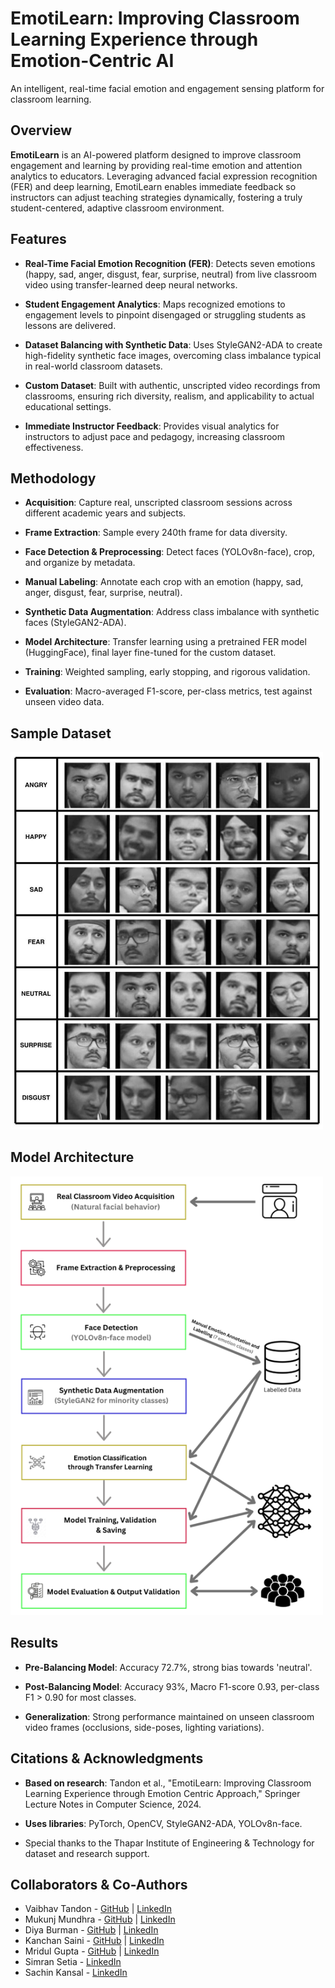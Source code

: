 # EmotiLearn: Improving Classroom Learning Experience through Emotion-Centric AI

An intelligent, real-time facial emotion and engagement sensing platform for classroom learning.

## Overview

**EmotiLearn** is an AI-powered platform designed to improve classroom engagement and learning by providing real-time emotion and attention analytics to educators. Leveraging advanced facial expression recognition (FER) and deep learning, EmotiLearn enables immediate feedback so instructors can adjust teaching strategies dynamically, fostering a truly student-centered, adaptive classroom environment.

## Features

- **Real-Time Facial Emotion Recognition (FER)**: Detects seven emotions (happy, sad, anger, disgust, fear, surprise, neutral) from live classroom video using transfer-learned deep neural networks.

- **Student Engagement Analytics**: Maps recognized emotions to engagement levels to pinpoint disengaged or struggling students as lessons are delivered.

- **Dataset Balancing with Synthetic Data**: Uses StyleGAN2-ADA to create high-fidelity synthetic face images, overcoming class imbalance typical in real-world classroom datasets.

- **Custom Dataset**: Built with authentic, unscripted video recordings from classrooms, ensuring rich diversity, realism, and applicability to actual educational settings.

- **Immediate Instructor Feedback**: Provides visual analytics for instructors to adjust pace and pedagogy, increasing classroom effectiveness.

## Methodology

- **Acquisition**: Capture real, unscripted classroom sessions across different academic years and subjects.

- **Frame Extraction**: Sample every 240th frame for data diversity.

- **Face Detection & Preprocessing**: Detect faces (YOLOv8n-face), crop, and organize by metadata.

- **Manual Labeling**: Annotate each crop with an emotion (happy, sad, anger, disgust, fear, surprise, neutral).

- **Synthetic Data Augmentation**: Address class imbalance with synthetic faces (StyleGAN2-ADA).

- **Model Architecture**: Transfer learning using a pretrained FER model (HuggingFace), final layer fine-tuned for the custom dataset.

- **Training**: Weighted sampling, early stopping, and rigorous validation.

- **Evaluation**: Macro-averaged F1-score, per-class metrics, test against unseen video data.

## Sample Dataset
<img src="public/sample_faces.jpg" alt="Sample Dataset Example" width="500"/>

## Model Architecture
<img src="public/FlowChart1.png" alt="Model Architecture" width="500"/>

## Results

- **Pre-Balancing Model**: Accuracy 72.7%, strong bias towards 'neutral'.

- **Post-Balancing Model**: Accuracy 93%, Macro F1-score 0.93, per-class F1 > 0.90 for most classes.

- **Generalization**: Strong performance maintained on unseen classroom video frames (occlusions, side-poses, lighting variations).

## Citations & Acknowledgments
- **Based on research**: Tandon et al., "EmotiLearn: Improving Classroom Learning Experience through Emotion Centric Approach," Springer Lecture Notes in Computer Science, 2024.

- **Uses libraries**: PyTorch, OpenCV, StyleGAN2-ADA, YOLOv8n-face.

- Special thanks to the Thapar Institute of Engineering & Technology for dataset and research support.

## Collaborators & Co-Authors

- Vaibhav Tandon - [GitHub](https://github.com/vtandon1204) | [LinkedIn](https://www.linkedin.com/in/vtandon1204)
- Mukunj Mundhra - [GitHub](https://github.com/Mukunj-21) | [LinkedIn](https://www.linkedin.com/in/mukunj21)
- Diya Burman - [GitHub](https://github.com/diya-burman) | [LinkedIn](https://www.linkedin.com/in/diya-burman-13981b262)
- Kanchan Saini - [GitHub](https://github.com/ksaini762) | [LinkedIn](https://www.linkedin.com/in/kanchan-saini-a7463a267)
- Mridul Gupta - [GitHub](https://github.com/gupta1811) | [LinkedIn](https://www.linkedin.com/in/mridulgupta18)
- Simran Setia - [LinkedIn](https://www.linkedin.com/in/simran-setia-6a56b9108)
- Sachin Kansal - [LinkedIn](https://www.linkedin.com/in/dr-sachin-kansal-72983473)